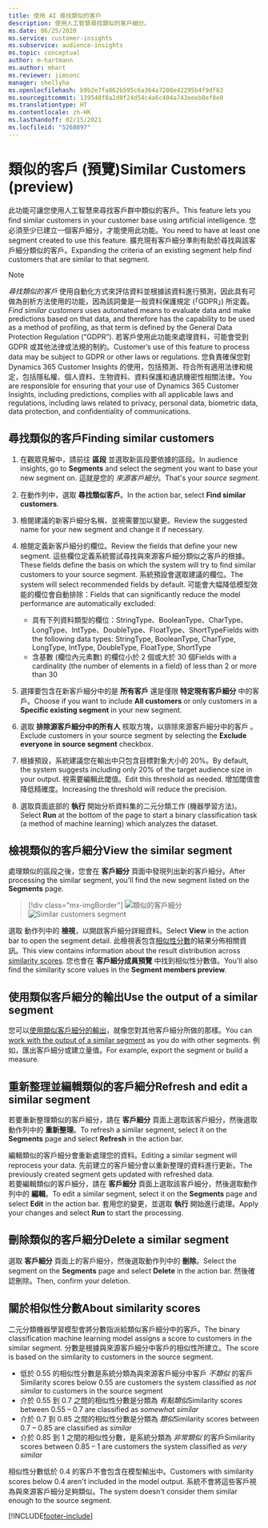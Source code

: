 ```yaml
---
title: 使用 AI 尋找類似的客戶
description: 使用人工智慧尋找類似的客戶細分。
ms.date: 06/25/2020
ms.service: customer-insights
ms.subservice: audience-insights
ms.topic: conceptual
author: m-hartmann
ms.author: mhart
ms.reviewer: jimsonc
manager: shellyha
ms.openlocfilehash: b9b2e7fa862b595c6a364a7208e42295b4f9df83
ms.sourcegitcommit: 139548f8a2d0f24d54c4a6c404a743eeeb8ef8e0
ms.translationtype: HT
ms.contentlocale: zh-HK
ms.lasthandoff: 02/15/2021
ms.locfileid: "5268897"
---
```

# <a name="similar-customers-preview"></a><span data-ttu-id="59a39-103">類似的客戶 (預覽)</span><span class="sxs-lookup"><span data-stu-id="59a39-103">Similar Customers (preview)</span></span>

<span data-ttu-id="59a39-104">此功能可讓您使用人工智慧來尋找客戶群中類似的客戶。</span><span class="sxs-lookup"><span data-stu-id="59a39-104">This feature lets you find similar customers in your customer base using artificial intelligence.</span></span> <span data-ttu-id="59a39-105">您必須至少已建立一個客戶細分，才能使用此功能。</span><span class="sxs-lookup"><span data-stu-id="59a39-105">You need to have at least one segment created to use this feature.</span></span> <span data-ttu-id="59a39-106">擴充現有客戶細分準則有助於尋找與該客戶細分類似的客戶。</span><span class="sxs-lookup"><span data-stu-id="59a39-106">Expanding the criteria of an existing segment help find customers that are similar to that segment.</span></span>

> [!NOTE]
> <span data-ttu-id="59a39-107">*尋找類似的客戶* 使用自動化方式來評估資料並根據該資料進行預測，因此具有可做為剖析方法使用的功能，因為該詞彙是一般資料保護規定 (「GDPR」) 所定義。</span><span class="sxs-lookup"><span data-stu-id="59a39-107">*Find similar customers* uses automated means to evaluate data and make predictions based on that data, and therefore has the capability to be used as a method of profiling, as that term is defined by the General Data Protection Regulation (“GDPR”).</span></span> <span data-ttu-id="59a39-108">若客戶使用此功能來處理資料，可能會受到 GDPR 或其他法律或法規的制約。</span><span class="sxs-lookup"><span data-stu-id="59a39-108">Customer’s use of this feature to process data may be subject to GDPR or other laws or regulations.</span></span> <span data-ttu-id="59a39-109">您負責確保您對 Dynamics 365 Customer Insights 的使用，包括預測、符合所有適用法律和規定，包括隱私權、個人資料、生物資料、資料保護和通訊機密性相關法律。</span><span class="sxs-lookup"><span data-stu-id="59a39-109">You are responsible for ensuring that your use of Dynamics 365 Customer Insights, including predictions, complies with all applicable laws and regulations, including laws related to privacy, personal data, biometric data, data protection, and confidentiality of communications.</span></span>

## <a name="finding-similar-customers"></a><span data-ttu-id="59a39-110">尋找類似的客戶</span><span class="sxs-lookup"><span data-stu-id="59a39-110">Finding similar customers</span></span>

1. <span data-ttu-id="59a39-111">在觀眾見解中，請前往 **區段** 並選取新區段要依據的區段。</span><span class="sxs-lookup"><span data-stu-id="59a39-111">In audience insights, go to **Segments** and select the segment you want to base your new segment on.</span></span> <span data-ttu-id="59a39-112">這就是您的 *來源客戶細分*。</span><span class="sxs-lookup"><span data-stu-id="59a39-112">That's your *source segment*.</span></span>

1. <span data-ttu-id="59a39-113">在動作列中，選取 **尋找類似客戶**。</span><span class="sxs-lookup"><span data-stu-id="59a39-113">In the action bar, select **Find similar customers**.</span></span>

1. <span data-ttu-id="59a39-114">檢閱建議的新客戶細分名稱，並視需要加以變更。</span><span class="sxs-lookup"><span data-stu-id="59a39-114">Review the suggested name for your new segment and change it if necessary.</span></span>

1. <span data-ttu-id="59a39-115">檢閱定義新客戶細分的欄位。</span><span class="sxs-lookup"><span data-stu-id="59a39-115">Review the fields that define your new segment.</span></span> <span data-ttu-id="59a39-116">這些欄位定義系統嘗試尋找與來源客戶細分類似之客戶的根據。</span><span class="sxs-lookup"><span data-stu-id="59a39-116">These fields define the basis on which the system will try to find similar customers to your source segment.</span></span> <span data-ttu-id="59a39-117">系統預設會選取建議的欄位。</span><span class="sxs-lookup"><span data-stu-id="59a39-117">The system will select recommended fields by default.</span></span>
  <span data-ttu-id="59a39-118">可能會大幅降低模型效能的欄位會自動排除：</span><span class="sxs-lookup"><span data-stu-id="59a39-118">Fields that can significantly reduce the model performance are automatically excluded:</span></span>
  
   - <span data-ttu-id="59a39-119">具有下列資料類型的欄位：StringType、BooleanType、CharType、LongType、IntType、DoubleType、FloatType、ShortType</span><span class="sxs-lookup"><span data-stu-id="59a39-119">Fields with the following data types: StringType, BooleanType, CharType, LongType, IntType, DoubleType, FloatType, ShortType</span></span>
   - <span data-ttu-id="59a39-120">含基數 (欄位內元素數) 的欄位小於 2 個或大於 30 個</span><span class="sxs-lookup"><span data-stu-id="59a39-120">Fields with a cardinality (the number of elements in a field) of less than 2 or more than 30</span></span>

1. <span data-ttu-id="59a39-121">選擇要包含在新客戶細分中的是 **所有客戶** 還是僅限 **特定現有客戶細分** 中的客戶。</span><span class="sxs-lookup"><span data-stu-id="59a39-121">Choose if you want to include **All customers** or only customers in a **Specific existing segment** in your new segment.</span></span>

1. <span data-ttu-id="59a39-122">選取 **排除源客戶細分中的所有人** 核取方塊，以排除來源客戶細分中的客戶 。</span><span class="sxs-lookup"><span data-stu-id="59a39-122">Exclude customers in your source segment by selecting the **Exclude everyone in source segment** checkbox.</span></span>

1. <span data-ttu-id="59a39-123">根據預設，系統建議您在輸出中只包含目標對象大小的 20%。</span><span class="sxs-lookup"><span data-stu-id="59a39-123">By default, the system suggests including only 20% of the target audience size in your output.</span></span> <span data-ttu-id="59a39-124">視需要編輯此閾值。</span><span class="sxs-lookup"><span data-stu-id="59a39-124">Edit this threshold as needed.</span></span> <span data-ttu-id="59a39-125">增加閾值會降低精確度。</span><span class="sxs-lookup"><span data-stu-id="59a39-125">Increasing the threshold will reduce the precision.</span></span>

1. <span data-ttu-id="59a39-126">選取頁面底部的 **執行** 開始分析資料集的二元分類工作 (機器學習方法)。</span><span class="sxs-lookup"><span data-stu-id="59a39-126">Select **Run** at the bottom of the page to start a binary classification task (a method of machine learning) which analyzes the dataset.</span></span>

## <a name="view-the-similar-segment"></a><span data-ttu-id="59a39-127">檢視類似的客戶細分</span><span class="sxs-lookup"><span data-stu-id="59a39-127">View the similar segment</span></span>

<span data-ttu-id="59a39-128">處理類似的區段之後，您會在 **客戶細分** 頁面中發現列出新的客戶細分。</span><span class="sxs-lookup"><span data-stu-id="59a39-128">After processing the similar segment, you'll find the new segment listed on the **Segments** page.</span></span>

> [!div class="mx-imgBorder"]
> <span data-ttu-id="59a39-129">![類似的客戶細分](media/expanded-segment.png "類似的客戶細分")</span><span class="sxs-lookup"><span data-stu-id="59a39-129">![Similar customers segment](media/expanded-segment.png "Similar customers segment")</span></span>

<span data-ttu-id="59a39-130">選取 動作列中的 **檢視**，以開啟客戶細分詳細資料。</span><span class="sxs-lookup"><span data-stu-id="59a39-130">Select **View** in the action bar to open the segment detail.</span></span> <span data-ttu-id="59a39-131">此檢視表包含[相似性分數](#about-similarity-scores)的結果分佈相關資訊。</span><span class="sxs-lookup"><span data-stu-id="59a39-131">This view contains information about the result distribution across [similarity scores](#about-similarity-scores).</span></span> <span data-ttu-id="59a39-132">您也會在 **客戶細分成員預覽** 中找到相似性分數值。</span><span class="sxs-lookup"><span data-stu-id="59a39-132">You'll also find the similarity score values in the **Segment members preview**.</span></span>

## <a name="use-the-output-of-a-similar-segment"></a><span data-ttu-id="59a39-133">使用類似客戶細分的輸出</span><span class="sxs-lookup"><span data-stu-id="59a39-133">Use the output of a similar segment</span></span>

<span data-ttu-id="59a39-134">您可以[使用類似客戶細分的輸出](segments.md)，就像您對其他客戶細分所做的那樣。</span><span class="sxs-lookup"><span data-stu-id="59a39-134">You can [work with the output of a similar segment](segments.md) as you do with other segments.</span></span> <span data-ttu-id="59a39-135">例如，匯出客戶細分或建立量值。</span><span class="sxs-lookup"><span data-stu-id="59a39-135">For example, export the segment or build a measure.</span></span>

## <a name="refresh-and-edit-a-similar-segment"></a><span data-ttu-id="59a39-136">重新整理並編輯類似的客戶細分</span><span class="sxs-lookup"><span data-stu-id="59a39-136">Refresh and edit a similar segment</span></span>

<span data-ttu-id="59a39-137">若要重新整理類似的客戶細分，請在 **客戶細分** 頁面上選取該客戶細分，然後選取動作列中的 **重新整理**。</span><span class="sxs-lookup"><span data-stu-id="59a39-137">To refresh a similar segment, select it on the **Segments** page and select **Refresh** in the action bar.</span></span>

<span data-ttu-id="59a39-138">編輯類似的客戶細分會重新處理您的資料。</span><span class="sxs-lookup"><span data-stu-id="59a39-138">Editing a similar segment will reprocess your data.</span></span> <span data-ttu-id="59a39-139">先前建立的客戶細分會以重新整理的資料進行更新。</span><span class="sxs-lookup"><span data-stu-id="59a39-139">The previously created segment gets updated with refreshed data.</span></span>    
<span data-ttu-id="59a39-140">若要編輯類似的客戶細分，請在 **客戶細分** 頁面上選取該客戶細分，然後選取動作列中的 **編輯**。</span><span class="sxs-lookup"><span data-stu-id="59a39-140">To edit a similar segment, select it on the **Segments** page and select **Edit** in the action bar.</span></span> <span data-ttu-id="59a39-141">套用您的變更，並選取 **執行** 開始進行處理。</span><span class="sxs-lookup"><span data-stu-id="59a39-141">Apply your changes and select **Run** to start the processing.</span></span>

## <a name="delete-a-similar-segment"></a><span data-ttu-id="59a39-142">刪除類似的客戶細分</span><span class="sxs-lookup"><span data-stu-id="59a39-142">Delete a similar segment</span></span>

<span data-ttu-id="59a39-143">選取 **客戶細分** 頁面上的客戶細分，然後選取動作列中的 **刪除**。</span><span class="sxs-lookup"><span data-stu-id="59a39-143">Select the segment on the **Segments** page and select **Delete** in the action bar.</span></span> <span data-ttu-id="59a39-144">然後確認刪除。</span><span class="sxs-lookup"><span data-stu-id="59a39-144">Then, confirm your deletion.</span></span>

## <a name="about-similarity-scores"></a><span data-ttu-id="59a39-145">關於相似性分數</span><span class="sxs-lookup"><span data-stu-id="59a39-145">About similarity scores</span></span>

<span data-ttu-id="59a39-146">二元分類機器學習模型會將分數指派給類似客戶細分中的客戶。</span><span class="sxs-lookup"><span data-stu-id="59a39-146">The binary classification machine learning model assigns a score to customers in the similar segment.</span></span> <span data-ttu-id="59a39-147">分數是根據與來源客戶細分中客戶的相似性所建立。</span><span class="sxs-lookup"><span data-stu-id="59a39-147">The score is based on the similarity to customers in the source segment.</span></span>

- <span data-ttu-id="59a39-148">低於 0.55 的相似性分數是系統分類為與來源客戶細分中客戶 *不類似* 的客戶</span><span class="sxs-lookup"><span data-stu-id="59a39-148">Similarity scores below 0.55 are customers the system classified as *not similar* to customers in the source segment</span></span>
- <span data-ttu-id="59a39-149">介於 0.55 到 0.7 之間的相似性分數是分類為 *有點類似*</span><span class="sxs-lookup"><span data-stu-id="59a39-149">Similarity scores between 0.55 – 0.7 are classified as *somewhat similar*</span></span>
- <span data-ttu-id="59a39-150">介於 0.7 到 0.85 之間的相似性分數是分類為 *類似*</span><span class="sxs-lookup"><span data-stu-id="59a39-150">Similarity scores between 0.7 – 0.85 are classified as *similar*</span></span>
- <span data-ttu-id="59a39-151">介於 0.85 到 1 之間的相似性分數，是系統分類為 *非常類似* 的客戶</span><span class="sxs-lookup"><span data-stu-id="59a39-151">Similarity scores between 0.85 – 1 are customers the system classified as *very similar*</span></span>

<span data-ttu-id="59a39-152">相似性分數低於 0.4 的客戶不會包含在模型輸出中。</span><span class="sxs-lookup"><span data-stu-id="59a39-152">Customers with similarity scores below 0.4 aren't included in the model output.</span></span> <span data-ttu-id="59a39-153">系統不會將這些客戶視為與來源客戶細分足夠類似。</span><span class="sxs-lookup"><span data-stu-id="59a39-153">The system doesn't consider them similar enough to the source segment.</span></span>


[!INCLUDE[footer-include](../includes/footer-banner.md)]